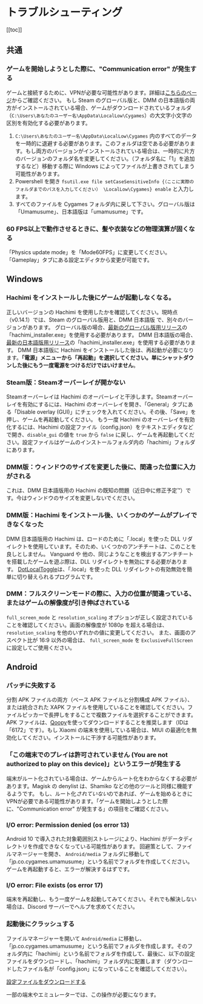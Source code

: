 # トラブルシューティング
[[toc]]

## 共通

### ゲームを開始しようとした際に、"Communication error" が発生する

ゲームと接続するために、VPNが必要な可能性があります。詳細は[こちらのページ](https://gametora.com/umamusume/playing-on-dmm)からご確認ください。
もし Steam のグローバル版と、DMM の日本語版の両方がインストールされている場合、ゲームがダウンロードされているフォルダ（`C:\Users\あなたのユーザー名\AppData\LocalLow\Cygames`）の大文字小文字の区別を有効化する必要があります。
1. `C:\Users\あなたのユーザー名\AppData\LocalLow\Cygames` 内のすべてのデータを一時的に退避する必要があります。このフォルダは空である必要があります。もし両方のバージョンがインストールされている場合は、一時的に片方のバージョンのフォルダ名を変更してください。（フォルダ名に「1」を追加するなど）移動する際に Windows によってファイルが上書きされてしまう可能性があります。
2. Powershell を開き `fsutil.exe file setCaseSensitiveInfo {（ここに実際のフォルダまでのパスを入力してください） \LocalLow\Cygames} enable` と入力します。
3. すべてのファイルを Cygames フォルダ内に戻して下さい。グローバル版は「Umamusume」、日本語版は「umamusume」です。

### 60 FPS以上で動作させるときに、髪や衣装などの物理演算が固くなる

「Physics update mode」を「Mode60FPS」に変更してください。「Gameplay」タブにある設定エディタから変更が可能です。

## Windows

### Hachimi をインストールした後にゲームが起動しなくなる。

正しいバージョンの Hachimi を使用したかを確認してください。現時点（v0.14.1）では、Steam のグローバル版用と、DMM 日本語版 で、別々のバージョンがあります。
グローバル版の場合、[最新のグローバル版用リリース](https://github.com/Hachimi-Hachimi/Hachimi-Unity2020/releases/latest)の「hachimi_installer.exe」を使用する必要があります。
DMM 日本語版の場合、[最新の日本語版用リリース](https://github.com/Hachimi-Hachimi/Hachimi/releases/latest)の「hachimi_installer.exe」を使用する必要があります。
DMM 日本語版に Hachimi をインストールした後は、再起動が必要になります。**「電源」メニューから「再起動」を選択してください。単にシャットダウンした後にもう一度電源をつけるだけではいけません**。

### Steam版：Steamオーバーレイが開かない

Steamオーバーレイは Hachimi のオーバーレイと干渉します。Steamオーバーレイを有効にするには、Hachimi のオーバーレイを開き、「General」タブにある「Disable overlay (GUI)」にチェックを入れてください。その後、「Save」を押し、ゲームを再起動してください。
もう一度 Hachimi のオーバーレイを有効化するには、Hachimi の設定ファイル（config.json）をテキストエディタなどで開き、`disable_gui` の値を `true` から `false` に戻し、ゲームを再起動してください。設定ファイルはゲームのインストールフォルダ内の「hachimi」フォルダにあります。

### DMM版：ウィンドウのサイズを変更した後に、間違った位置に入力がされる

これは、DMM 日本語版用の Hachimi の既知の問題（近日中に修正予定™）です。今はウィンドウのサイズを変更しないでください。

### DMM版：Hachimi をインストール後、いくつかのゲームがプレイできなくなった

DMM 日本語版用の Hachimi は、ロードのために「.local」を使った DLL リダイレクトを使用しています。そのため、いくつかのアンチチートは、このことを良しとしません。
Vanguard や 他の、同じようなことを検出するアンチチートを搭載したゲームを遊ぶ際は、DLL リダイレクトを無効にする必要があります。
[DotLocalToggle](https://github.com/LeadRDRK/DotLocalToggle/releases/)は、「.local」を使った DLL リダイレクトの有効無効を簡単に切り替えられるプログラムです。

### DMM：フルスクリーンモードの際に、入力の位置が間違っている、またはゲームの解像度が引き伸ばされている

`full_screen_mode` と `resolution_scaling` オプションが正しく設定されていることを確認してください。画面の解像度が 1080p を超える場合は、 `resolution_scaling` を他のいずれかの値に変更してください。
また、画面のアスペクト比が 16:9 以外の場合は、 `full_screen_mode` を `ExclusiveFullScreen` に設定してご使用ください。

## Android

### パッチに失敗する

分割 APK ファイルの両方（ベース APK ファイルと分割構成 APK ファイル）、または統合された XAPK ファイルを使用していることを確認してください。ファイルピッカーで長押しをすることで複数ファイルを選択することができます。
APK ファイルは、[Qoopy](https://qoopy.leadrdrk.com/)を使ってダウンロードすることを推奨します（IDは「6172」です）。もし Xiaomi の端末を使用している場合は、MIUI の最適化を無効化してください。インストールに干渉する可能性があります。

### 「この端末でのプレイは許可されていません (You are not authorized to play on this device)」というエラーが発生する

端末がルート化されている場合は、ゲームからルート化をわからなくする必要があります。Magisk の denylist は、Shamiko などの他のツールと同様に機能するようです。
もし、ルート化*されていない*のであれば、ゲームを始めるときにVPNが必要である可能性があります。「ゲームを開始しようとした際に、"Communication error" が発生する」の項目をご確認ください。

### I/O error: Permission denied (os error 13)

Android 10 で導入された対象範囲別ストレージにより、Hachimi がデータディレクトリを作成できなくなっている可能性があります。
回避策として、ファイルマネージャーを開き、 `Android/media` フォルダに移動して「jp.co.cygames.umamusume」という名前でフォルダを作成してください。ゲームを再起動すると、エラーが解決するはずです。

### I/O error: File exists (os error 17)

端末を再起動し、もう一度ゲームを起動してみてください。それでも解決しない場合は、Discord サーバーでヘルプを求めてください。

### 起動後にクラッシュする

ファイルマネージャーを開いて `Android/media` に移動し、「jp.co.cygames.umamusume」という名前でフォルダを作成します。そのフォルダ内に「hachimi」という名前でフォルダを作成して、最後に、以下の設定ファイルをダウンロードし、「hachimi」フォルダ内に配置します（ダウンロードしたファイル名が「config.json」になっていることを確認してください）。

[設定ファイルをダウンロードする](https://files.leadrdrk.com/hachimi/android-compat/config.json)

一部の端末やエミュレーターでは、この操作が必要になります。